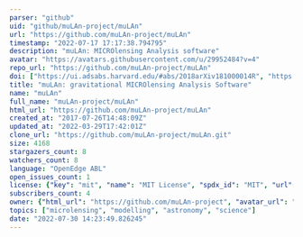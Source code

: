 ```yaml
---
parser: "github"
uid: "github/muLAn-project/muLAn"
url: "https://github.com/muLAn-project/muLAn"
timestamp: "2022-07-17 17:17:38.794795"
description: "muLAn: MICROlensing Analysis software"
avatar: "https://avatars.githubusercontent.com/u/29952484?v=4"
repo_url: "https://github.com/muLAn-project/muLAn"
doi: ["https://ui.adsabs.harvard.edu/#abs/2018arXiv181000014R", "https://ui.adsabs.harvard.edu/abs/2018ascl.soft11012R/abstract"]
title: "muLAn: gravitational MICROlensing Analysis Software"
name: "muLAn"
full_name: "muLAn-project/muLAn"
html_url: "https://github.com/muLAn-project/muLAn"
created_at: "2017-07-26T14:48:09Z"
updated_at: "2022-03-29T17:42:01Z"
clone_url: "https://github.com/muLAn-project/muLAn.git"
size: 4168
stargazers_count: 8
watchers_count: 8
language: "OpenEdge ABL"
open_issues_count: 1
license: {"key": "mit", "name": "MIT License", "spdx_id": "MIT", "url": "https://api.github.com/licenses/mit", "node_id": "MDc6TGljZW5zZTEz"}
subscribers_count: 4
owner: {"html_url": "https://github.com/muLAn-project", "avatar_url": "https://avatars.githubusercontent.com/u/29952484?v=4", "login": "muLAn-project", "type": "Organization"}
topics: ["microlensing", "modelling", "astronomy", "science"]
date: "2022-07-30 14:23:49.826245"
---
```

